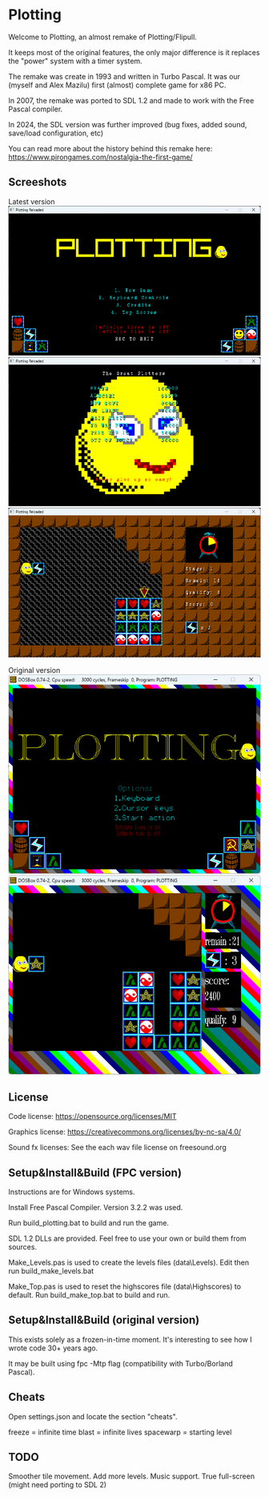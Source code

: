 # Plotting

Welcome to Plotting, an almost remake of Plotting/Flipull.

It keeps most of the original features, the only major difference is it replaces the "power" system with a timer system.

The remake was create in 1993 and written in Turbo Pascal. It was our (myself and Alex Mazilu) first (almost) complete game for x86 PC.

In 2007, the remake was ported to SDL 1.2 and made to work with the Free Pascal compiler.

In 2024, the SDL version was further improved (bug fixes, added sound, save/load configuration, etc)

You can read more about the history behind this remake here: https://www.pirongames.com/nostalgia-the-first-game/

## Screeshots

Latest version
![plotting menu](.media/plotting_menu.png "Main Menu")
![plotting highscores](.media/plotting_highscores.png "Highscores")
![plotting gameplay](.media/plotting_gameplay.png "Gameplay")

Original version
![plotting 1993 menu](.media/plotting_1993_menu.png "Main Menu")
![plotting 1993 gameplay](.media/plotting_1993_gameplay.png "Gameplay")

## License

Code license:
https://opensource.org/licenses/MIT

Graphics license:
https://creativecommons.org/licenses/by-nc-sa/4.0/

Sound fx licenses:
See the each wav file license on freesound.org

## Setup&Install&Build (FPC version)
Instructions are for Windows systems.

Install Free Pascal Compiler. Version 3.2.2 was used.

Run build_plotting.bat to build and run the game.

SDL 1.2 DLLs are provided. Feel free to use your own or build them from sources.

Make_Levels.pas is used to create the levels files (data\Levels). Edit then run build_make_levels.bat

Make_Top.pas is used to reset the highscores file (data\Highscores) to default. Run build_make_top.bat to build and run.

## Setup&Install&Build (original version)
This exists solely as a frozen-in-time moment. It's interesting to see how I wrote code 30+ years ago.

It may be built using fpc -Mtp flag (compatibility with Turbo/Borland Pascal).

## Cheats
Open settings.json and locate the section "cheats".

freeze = infinite time
blast = infinite lives
spacewarp = starting level

## TODO
Smoother tile movement.
Add more levels.
Music support.
True full-screen (might need porting to SDL 2)
